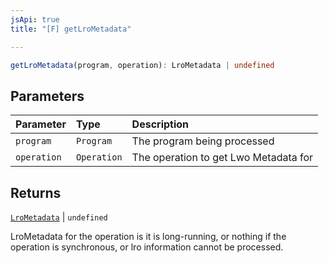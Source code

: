 ```yaml
---
jsApi: true
title: "[F] getLroMetadata"

---
```

```ts
getLroMetadata(program, operation): LroMetadata | undefined
```

## Parameters

| Parameter | Type | Description |
| :------ | :------ | :------ |
| `program` | `Program` | The program being processed |
| `operation` | `Operation` | The operation to get Lwo Metadata for |

## Returns

[`LroMetadata`](../interfaces/LroMetadata.md) \| `undefined`

LroMetadata for the operation is it is long-running,
or nothing if the operation is synchronous, or lro information
cannot be processed.
